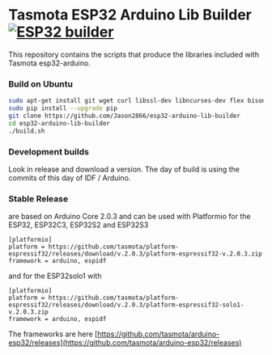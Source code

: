 
# Tasmota ESP32 Arduino Lib Builder [![ESP32 builder](https://github.com/Jason2866/esp32-arduino-lib-builder/actions/workflows/push.yml/badge.svg)](https://github.com/Jason2866/esp32-arduino-lib-builder/actions/workflows/push.yml)

This repository contains the scripts that produce the libraries included with Tasmota esp32-arduino.

### Build on Ubuntu
```bash
sudo apt-get install git wget curl libssl-dev libncurses-dev flex bison gperf python python-pip python-setuptools python-serial python-click python-cryptography python-future python-pyparsing python-pyelftools cmake ninja-build ccache
sudo pip install --upgrade pip
git clone https://github.com/Jason2866/esp32-arduino-lib-builder
cd esp32-arduino-lib-builder
./build.sh
```
### Development builds
Look in release and download a version. The day of build is using the commits of this day of IDF / Arduino.

### Stable Release
are based on Arduino Core 2.0.3 and can be used with Platformio for the ESP32, ESP32C3, ESP32S2 and ESP32S3
```                  
[platformio]
platform = https://github.com/tasmota/platform-espressif32/releases/download/v.2.0.3/platform-espressif32-v.2.0.3.zip
framework = arduino, espidf
```
and for the ESP32solo1 with
```
[platformio]
platform = https://github.com/tasmota/platform-espressif32/releases/download/v.2.0.3/platform-espressif32-solo1-v.2.0.3.zip
framework = arduino, espidf
```
The frameworks are here [https://github.com/tasmota/arduino-esp32/releases](https://github.com/tasmota/arduino-esp32/releases)
